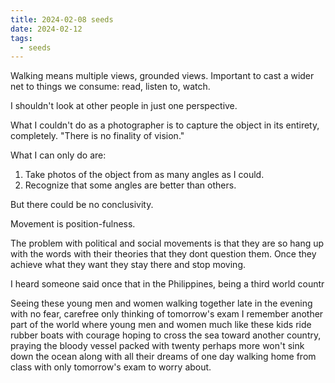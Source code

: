 ```yaml
---
title: 2024-02-08 seeds
date: 2024-02-12
tags:
  - seeds
---
```

Walking means multiple views, grounded views. Important to cast a wider net to things we consume: read, listen to, watch.

I shouldn't look at other people in just one perspective.

What I couldn't do as a photographer is to capture the object in its entirety, completely. "There is no finality of vision."

What I can only do are:
1. Take photos of the object from as many angles as I could.
2. Recognize that some angles are better than others.

But there could be no conclusivity.

Movement is position-fulness.

The problem with political and social movements is that they are so hang up with the words with their theories that they dont question them. Once they achieve what they want they stay there and stop moving.

I heard someone said once that in the Philippines, being a third world countr

Seeing these young men and women walking together late in the evening with no fear, carefree only thinking of tomorrow's exam I remember another part of the world where young men and women much like these kids ride rubber boats with courage hoping to cross the sea toward another country, praying the bloody vessel packed with twenty perhaps more won't sink down the ocean along with all their dreams of one day walking home from class with only tomorrow's exam to worry about.